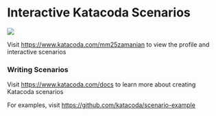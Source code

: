 # Interactive Katacoda Scenarios

[![](http://shields.katacoda.com/katacoda/mm25zamanian/count.svg)](https://www.katacoda.com/mm25zamanian "Get your profile on Katacoda.com")

Visit https://www.katacoda.com/mm25zamanian to view the profile and interactive scenarios

### Writing Scenarios
Visit https://www.katacoda.com/docs to learn more about creating Katacoda scenarios

For examples, visit https://github.com/katacoda/scenario-example
